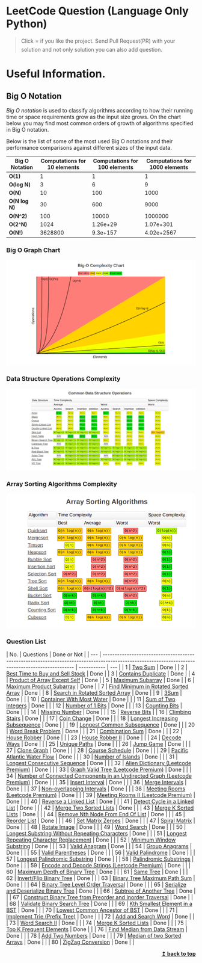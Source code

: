 # LeetCode Question (Language Only Python)

> Click :star: if you like the project. Send Pull Request(PR) with your solution and not only solution you can also add question.

# Useful Information.

## Big O Notation

_Big O notation_ is used to classify algorithms according to how their running time or space requirements grow as the input size grows.
On the chart below you may find most common orders of growth of algorithms specified in Big O notation.

Below is the list of some of the most used Big O notations and their performance comparisons against different sizes of the input data.

| Big O Notation | Computations for 10 elements | Computations for 100 elements | Computations for 1000 elements |
| -------------- | ---------------------------- | ----------------------------- | ------------------------------ |
| **O(1)**       | 1                            | 1                             | 1                              |
| **O(log N)**   | 3                            | 6                             | 9                              |
| **O(N)**       | 10                           | 100                           | 1000                           |
| **O(N log N)** | 30                           | 600                           | 9000                           |
| **O(N^2)**     | 100                          | 10000                         | 1000000                        |
| **O(2^N)**     | 1024                         | 1.26e+29                      | 1.07e+301                      |
| **O(N!)**      | 3628800                      | 9.3e+157                      | 4.02e+2567                     |

### Big O Graph Chart

![Screenshots](./assets/graph.png)

### Data Structure Operations Complexity

![Screenshots](./assets/commonDataStructure.png)

### Array Sorting Algorithms Complexity

![Screenshots](./assets/sorting.png)

### Question List

| No. | Questions                                                                                                                                        | Done or Not |
| --- | ------------------------------------------------------------------------------------------------------------------------------------------------ | ----------- | --- |
| 1   | [Two Sum](https://github.com/rahulpandey70/LeetCode-Questions/blob/master/Array/TwoSum.py)                                                       | Done        |
| 2   | [Best Time to Buy and Sell Stock](https://github.com/rahulpandey70/LeetCode-Questions/blob/master/Array/StockBuySell.py)                         | Done        |
| 3   | [Contains Duplicate](https://github.com/rahulpandey70/LeetCode-Questions/blob/master/Array/ContainsDuplicate.py)                                 | Done        |
| 4   | [Product of Array Except Self](https://github.com/rahulpandey70/LeetCode-Questions/blob/master/Array/Productofarrayexceptself.py)                | Done        |
| 5   | [Maximum Subarray](https://github.com/rahulpandey70/LeetCode-Questions/blob/master/Array/MaximumSubarray.py)                                     | Done        |
| 6   | [Maximum Product Subarray](https://github.com/rahulpandey70/LeetCode-Questions/blob/master/Array/MaximumProductSubarray.py)                      | Done        |
| 7   | [Find Minimum in Rotated Sorted Array](https://github.com/rahulpandey70/LeetCode-Questions/blob/master/Array/FindMinimuminRotatedSortedArray.py) | Done        |
| 8   | [Search in Rotated Sorted Array](https://github.com/rahulpandey70/LeetCode-Questions/blob/master/Array/SearchinRotatedSortedArray.py)            | Done        |
| 9   | [3Sum](https://github.com/rahulpandey70/LeetCode-Questions/blob/master/Array/3Sum.py)                                                            | Done        |     |
| 10  | [Container With Most Water](https://github.com/rahulpandey70/LeetCode-Questions/blob/master/Array/ContainerWithMostWater.py)                     | Done        |     |
| 11  | [Sum of Two Integers](https://github.com/rahulpandey70/LeetCode-Questions/blob/master/Solution's/SumoftwoIntegers.py)                            | Done        |     |
| 12  | [Number of 1 Bits](https://github.com/rahulpandey70/LeetCode-Questions/blob/master/Solution's/Numberof1Bits.py)                                  | Done        |     |
| 13  | [Counting Bits](https://github.com/rahulpandey70/LeetCode-Questions/blob/master/Solution's/CountingBits.py)                                      | Done        |     |
| 14  | [Missing Number](https://github.com/rahulpandey70/LeetCode-Questions/blob/master/Solution's/MissingNumber.py)                                    | Done        |     |
| 15  | [Reverse Bits]()                                                                                                                                 |
| 16  | [Climbing Stairs](https://github.com/rahulpandey70/LeetCode-Questions/blob/master/Solution's/ClimbingStairs.py)                                  | Done        |     |
| 17  | [Coin Change]()                                                                                                                                  | Done        |     |
| 18  | [Longest Increasing Subsequence]()                                                                                                               | Done        |     |
| 19  | [Longest Common Subsequence]()                                                                                                                   | Done        |     |
| 20  | [Word Break Problem]()                                                                                                                           | Done        |     |
| 21  | [Combination Sum]()                                                                                                                              | Done        |     |
| 22  | [House Robber]()                                                                                                                                 | Done        |     |
| 23  | [House Robber II]()                                                                                                                              | Done        |     |
| 24  | [Decode Ways]()                                                                                                                                  | Done        |     |
| 25  | [Unique Paths]()                                                                                                                                 | Done        |     |
| 26  | [Jump Game]()                                                                                                                                    | Done        |     |
| 27  | [Clone Graph]()                                                                                                                                  | Done        |     |
| 28  | [Course Schedule]()                                                                                                                              | Done        |     |
| 29  | [Pacific Atlantic Water Flow]()                                                                                                                  | Done        |     |
| 30  | [Number of Islands]()                                                                                                                            | Done        |     |
| 31  | [Longest Consecutive Sequence]()                                                                                                                 | Done        |     |
| 32  | [Alien Dictionary (Leetcode Premium)]()                                                                                                          | Done        |     |
| 33  | [Graph Valid Tree (Leetcode Premium)]()                                                                                                          | Done        |     |
| 34  | [Number of Connected Components in an Undirected Graph (Leetcode Premium)]()                                                                     | Done        |     |
| 35  | [Insert Interval]()                                                                                                                              | Done        |     |
| 36  | [Merge Intervals]()                                                                                                                              | Done        |     |
| 37  | [Non-overlapping Intervals]()                                                                                                                    | Done        |     |
| 38  | [Meeting Rooms (Leetcode Premium)]()                                                                                                             | Done        |     |
| 39  | [Meeting Rooms II (Leetcode Premium)]()                                                                                                          | Done        |     |
| 40  | [Reverse a Linked List]()                                                                                                                        | Done        |     |
| 41  | [Detect Cycle in a Linked List]()                                                                                                                | Done        |     |
| 42  | [Merge Two Sorted Lists]()                                                                                                                       | Done        |     |
| 43  | [Merge K Sorted Lists]()                                                                                                                         | Done        |     |
| 44  | [Remove Nth Node From End Of List]()                                                                                                             | Done        |     |
| 45  | [Reorder List]()                                                                                                                                 | Done        |     |
| 46  | [Set Matrix Zeroes]()                                                                                                                            | Done        |     |
| 47  | [Spiral Matrix]()                                                                                                                                | Done        |     |
| 48  | [Rotate Image]()                                                                                                                                 | Done        |     |
| 49  | [Word Search]()                                                                                                                                  | Done        |     |
| 50  | [Longest Substring Without Repeating Characters]()                                                                                               | Done        |     |
| 51  | [Longest Repeating Character Replacement]()                                                                                                      | Done        |     |
| 52  | [Minimum Window Substring]()                                                                                                                     | Done        |     |
| 53  | [Valid Anagram]()                                                                                                                                | Done        |     |
| 54  | [Group Anagrams]()                                                                                                                               | Done        |     |
| 55  | [Valid Parentheses]()                                                                                                                            | Done        |     |
| 56  | [Valid Palindrome]()                                                                                                                             | Done        |     |
| 57  | [Longest Palindromic Substring]()                                                                                                                | Done        |     |
| 58  | [Palindromic Substrings]()                                                                                                                       | Done        |     |
| 59  | [Encode and Decode Strings (Leetcode Premium)]()                                                                                                 | Done        |     |
| 60  | [Maximum Depth of Binary Tree]()                                                                                                                 | Done        |     |
| 61  | [Same Tree]()                                                                                                                                    | Done        |     |
| 62  | [Invert/Flip Binary Tree]()                                                                                                                      | Done        |     |
| 63  | [Binary Tree Maximum Path Sum]()                                                                                                                 | Done        |     |
| 64  | [Binary Tree Level Order Traversal]()                                                                                                            | Done        |     |
| 65  | [Serialize and Deserialize Binary Tree]()                                                                                                        | Done        |     |
| 66  | [Subtree of Another Tree]()                                                                                                                      | Done        |     |
| 67  | [Construct Binary Tree from Preorder and Inorder Traversal]()                                                                                    | Done        |     |
| 68  | [Validate Binary Search Tree]()                                                                                                                  | Done        |     |
| 69  | [Kth Smallest Element in a BST]()                                                                                                                | Done        |     |
| 70  | [Lowest Common Ancestor of BST]()                                                                                                                | Done        |     |
| 71  | [Implement Trie (Prefix Tree)]()                                                                                                                 | Done        |     |
| 72  | [Add and Search Word]()                                                                                                                          | Done        |     |
| 73  | [Word Search II]()                                                                                                                               | Done        |     |
| 74  | [Merge K Sorted Lists]()                                                                                                                         | Done        |     |
| 75  | [Top K Frequent Elements]()                                                                                                                      | Done        |     |
| 76  | [Find Median from Data Stream]()                                                                                                                 | Done        |     |
| 78  | [Add Two Numbers]()                                                                                                                              | Done        |     |
| 79  | [Median of two Sorted Arrays]()                                                                                                                  | Done        |     |
| 80  | [ZigZag Conversion]()                                                                                                                            | Done        |     |

<div align="right">
    <b><a href="#">↥ back to top</a></b>
</div>
